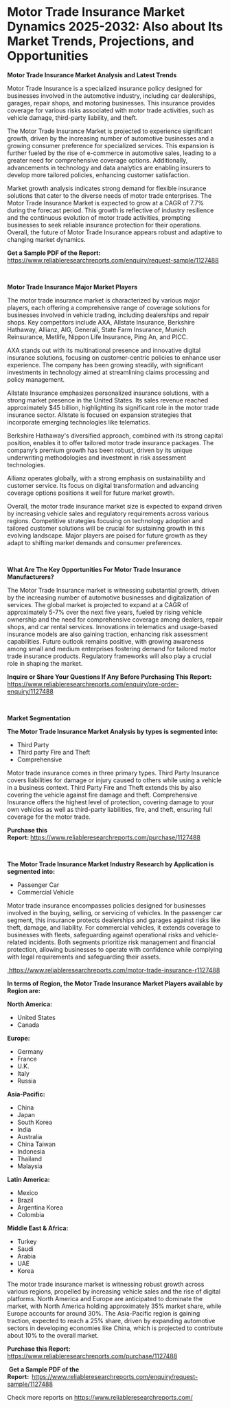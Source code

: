 <p><h1>Motor Trade Insurance Market Dynamics 2025-2032: Also about Its Market Trends, Projections, and Opportunities</h1></p><p><strong>Motor Trade Insurance Market Analysis and Latest Trends</strong></p>
<p><p>Motor Trade Insurance is a specialized insurance policy designed for businesses involved in the automotive industry, including car dealerships, garages, repair shops, and motoring businesses. This insurance provides coverage for various risks associated with motor trade activities, such as vehicle damage, third-party liability, and theft.</p><p>The Motor Trade Insurance Market is projected to experience significant growth, driven by the increasing number of automotive businesses and a growing consumer preference for specialized services. This expansion is further fueled by the rise of e-commerce in automotive sales, leading to a greater need for comprehensive coverage options. Additionally, advancements in technology and data analytics are enabling insurers to develop more tailored policies, enhancing customer satisfaction.</p><p>Market growth analysis indicates strong demand for flexible insurance solutions that cater to the diverse needs of motor trade enterprises. The Motor Trade Insurance Market is expected to grow at a CAGR of 7.7% during the forecast period. This growth is reflective of industry resilience and the continuous evolution of motor trade activities, prompting businesses to seek reliable insurance protection for their operations. Overall, the future of Motor Trade Insurance appears robust and adaptive to changing market dynamics.</p></p>
<p><strong>Get a Sample PDF of the Report:&nbsp;</strong> <a href="https://www.reliableresearchreports.com/enquiry/request-sample/1127488?utm_campaign=3210&utm_medium=2&utm_source=Github&utm_content=ia&utm_term=06032025&utm_id=motor-trade-insurance">https://www.reliableresearchreports.com/enquiry/request-sample/1127488</a></p>
<p>&nbsp;</p>
<p><strong>Motor Trade Insurance Major Market Players</strong></p>
<p><p>The motor trade insurance market is characterized by various major players, each offering a comprehensive range of coverage solutions for businesses involved in vehicle trading, including dealerships and repair shops. Key competitors include AXA, Allstate Insurance, Berkshire Hathaway, Allianz, AIG, Generali, State Farm Insurance, Munich Reinsurance, Metlife, Nippon Life Insurance, Ping An, and PICC.</p><p>AXA stands out with its multinational presence and innovative digital insurance solutions, focusing on customer-centric policies to enhance user experience. The company has been growing steadily, with significant investments in technology aimed at streamlining claims processing and policy management.</p><p>Allstate Insurance emphasizes personalized insurance solutions, with a strong market presence in the United States. Its sales revenue reached approximately $45 billion, highlighting its significant role in the motor trade insurance sector. Allstate is focused on expansion strategies that incorporate emerging technologies like telematics.</p><p>Berkshire Hathaway's diversified approach, combined with its strong capital position, enables it to offer tailored motor trade insurance packages. The company’s premium growth has been robust, driven by its unique underwriting methodologies and investment in risk assessment technologies.</p><p>Allianz operates globally, with a strong emphasis on sustainability and customer service. Its focus on digital transformation and advancing coverage options positions it well for future market growth. </p><p>Overall, the motor trade insurance market size is expected to expand driven by increasing vehicle sales and regulatory requirements across various regions. Competitive strategies focusing on technology adoption and tailored customer solutions will be crucial for sustaining growth in this evolving landscape. Major players are poised for future growth as they adapt to shifting market demands and consumer preferences.</p></p>
<p>&nbsp;</p>
<p><strong>What Are The Key Opportunities For Motor Trade Insurance Manufacturers?</strong></p>
<p><p>The Motor Trade Insurance market is witnessing substantial growth, driven by the increasing number of automotive businesses and digitalization of services. The global market is projected to expand at a CAGR of approximately 5-7% over the next five years, fueled by rising vehicle ownership and the need for comprehensive coverage among dealers, repair shops, and car rental services. Innovations in telematics and usage-based insurance models are also gaining traction, enhancing risk assessment capabilities. Future outlook remains positive, with growing awareness among small and medium enterprises fostering demand for tailored motor trade insurance products. Regulatory frameworks will also play a crucial role in shaping the market.</p></p>
<p><strong>Inquire or Share Your Questions If Any Before Purchasing This Report:</strong> <a href="https://www.reliableresearchreports.com/enquiry/pre-order-enquiry/1127488?utm_campaign=3210&utm_medium=2&utm_source=Github&utm_content=ia&utm_term=06032025&utm_id=motor-trade-insurance">https://www.reliableresearchreports.com/enquiry/pre-order-enquiry/1127488</a></p>
<p>&nbsp;</p>
<p><strong>Market Segmentation</strong></p>
<p><strong>The Motor Trade Insurance Market Analysis by types is segmented into:</strong></p>
<p><ul><li>Third Party</li><li>Third party Fire and Theft</li><li>Comprehensive</li></ul></p>
<p><p>Motor trade insurance comes in three primary types. Third Party Insurance covers liabilities for damage or injury caused to others while using a vehicle in a business context. Third Party Fire and Theft extends this by also covering the vehicle against fire damage and theft. Comprehensive Insurance offers the highest level of protection, covering damage to your own vehicles as well as third-party liabilities, fire, and theft, ensuring full coverage for the motor trade.</p></p>
<p><strong>Purchase this Report:&nbsp;</strong><a href="https://www.reliableresearchreports.com/purchase/1127488?utm_campaign=3210&utm_medium=2&utm_source=Github&utm_content=ia&utm_term=06032025&utm_id=motor-trade-insurance">https://www.reliableresearchreports.com/purchase/1127488</a></p>
<p>&nbsp;</p>
<p><strong>The Motor Trade Insurance Market Industry Research by Application is segmented into:</strong></p>
<p><ul><li>Passenger Car</li><li>Commercial Vehicle</li></ul></p>
<p><p>Motor trade insurance encompasses policies designed for businesses involved in the buying, selling, or servicing of vehicles. In the passenger car segment, this insurance protects dealerships and garages against risks like theft, damage, and liability. For commercial vehicles, it extends coverage to businesses with fleets, safeguarding against operational risks and vehicle-related incidents. Both segments prioritize risk management and financial protection, allowing businesses to operate with confidence while complying with legal requirements and safeguarding their assets.</p></p>
<p><a href="https://www.reliableresearchreports.com/motor-trade-insurance-r1127488?utm_campaign=3210&utm_medium=2&utm_source=Github&utm_content=ia&utm_term=06032025&utm_id=motor-trade-insurance">&nbsp;https://www.reliableresearchreports.com/motor-trade-insurance-r1127488</a></p>
<p><strong>In terms of Region, the Motor Trade Insurance Market Players available by Region are:</strong></p>
<p>
    <p> <strong> North America: </strong>
        <ul>
            <li>United States</li>
            <li>Canada</li>
        </ul>
        </p> 
    <p> <strong> Europe: </strong>
        <ul>
            <li>Germany</li>
            <li>France</li>
            <li>U.K.</li>
            <li>Italy</li>
            <li>Russia</li>
        </ul>
        </p> 
    <p> <strong> Asia-Pacific: </strong>
        <ul>
            <li>China</li>
            <li>Japan</li>
            <li>South Korea</li>
            <li>India</li>
            <li>Australia</li>
            <li>China Taiwan</li>
            <li>Indonesia</li>
            <li>Thailand</li>
            <li>Malaysia</li>
        </ul>
        </p> 
    <p> <strong> Latin America: </strong>
        <ul>
            <li>Mexico</li>
            <li>Brazil</li>
            <li>Argentina Korea</li>
            <li>Colombia</li>
        </ul>
        </p> 
    <p> <strong> Middle East & Africa: </strong>
        <ul>
            <li>Turkey</li>
            <li>Saudi</li>
            <li>Arabia</li>
            <li>UAE</li>
            <li>Korea</li>
        </ul>
    </p>
    </p>
<p><p>The motor trade insurance market is witnessing robust growth across various regions, propelled by increasing vehicle sales and the rise of digital platforms. North America and Europe are anticipated to dominate the market, with North America holding approximately 35% market share, while Europe accounts for around 30%. The Asia-Pacific region is gaining traction, expected to reach a 25% share, driven by expanding automotive sectors in developing economies like China, which is projected to contribute about 10% to the overall market.</p></p>
<p><strong>Purchase this Report: </strong><a href="https://www.reliableresearchreports.com/purchase/1127488?utm_campaign=3210&utm_medium=2&utm_source=Github&utm_content=ia&utm_term=06032025&utm_id=motor-trade-insurance">https://www.reliableresearchreports.com/purchase/1127488</a></p>
<p>&nbsp;<strong>Get a Sample PDF of the Report:&nbsp;&nbsp;</strong><a href="https://www.reliableresearchreports.com/enquiry/request-sample/1127488?utm_campaign=3210&utm_medium=2&utm_source=Github&utm_content=ia&utm_term=06032025&utm_id=motor-trade-insurance">https://www.reliableresearchreports.com/enquiry/request-sample/1127488</a></p>
<p><strong></strong></p>
<p>Check more reports on <a href="https://www.reliableresearchreports.com/?utm_campaign=3210&utm_medium=2&utm_source=Github&utm_content=ia&utm_term=06032025&utm_id=motor-trade-insurance">https://www.reliableresearchreports.com/</a></p>